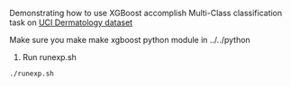 Demonstrating how to use XGBoost accomplish Multi-Class classification task on [UCI Dermatology dataset](https://archive.ics.uci.edu/ml/datasets/Dermatology)

Make sure you make make xgboost python module in ../../python

1. Run runexp.sh
```bash
./runexp.sh
```


